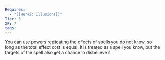 ```yaml
---
Requires:
  - "[[Heroic Illusions]]"
Tier: 3
XP: 7
tags:
---
```

You can use powers replicating the effects of spells you do not know, so long as the total effect cost is equal. It is treated as a spell you know, but the targets of the spell also get a chance to disbelieve it.